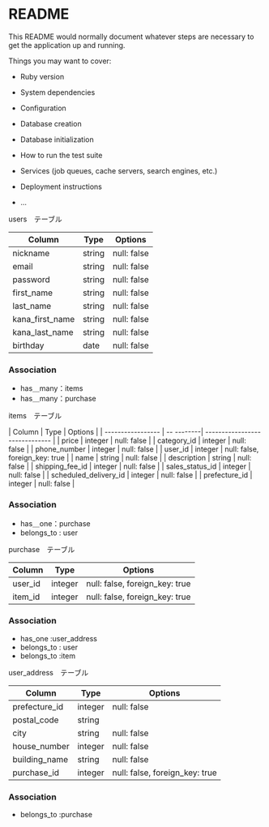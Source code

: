 # README

This README would normally document whatever steps are necessary to get the
application up and running.

Things you may want to cover:

* Ruby version

* System dependencies

* Configuration

* Database creation

* Database initialization

* How to run the test suite

* Services (job queues, cache servers, search engines, etc.)

* Deployment instructions

* ...

users　テーブル

| Column         | Type   | Options     |
| ---------------| ------ | ----------- |
| nickname       | string | null: false |
| email          | string | null: false |
| password       | string | null: false |
| first_name     | string | null: false |
| last_name      | string | null: false |
| kana_first_name| string | null: false |
| kana_last_name | string | null: false |
| birthday       | date   | null: false |

### Association

- has＿many：items
- has＿many：purchase

items　テーブル

| Column                | Type       | Options                        |
| -----------------     | -- --------| ------------------------------ |
| price                 | integer    | null: false                    |
| category_id           | integer    | null: false                    |
| phone_number          | integer    | null: false                    |
| user_id               | integer    | null: false, foreign_key: true |
| name                  | string     | null: false                    |
| description           | string     | null: false                    |
| shipping_fee_id       | integer    | null: false                    |
| sales_status_id       | integer    | null: false                    |
| scheduled_delivery_id | integer    | null: false                    |
| prefecture_id         | integer    | null: false                    |

### Association

- has＿one：purchase
- belongs_to : user

purchase　テーブル

| Column       |  Type       | Options                        |
| -----------  | ----------- | ------------------------------ |
| user_id      | integer     | null: false, foreign_key: true |
| item_id      | integer     | null: false, foreign_key: true |

### Association

- has_one :user_address
- belongs_to : user
- belongs_to :item

user_address　テーブル

| Column        | Type        | Options                        |
| ------------- | ----------  | ------------------------------ |
| prefecture_id | integer     | null: false                    |
| postal_code   | string      |                                |
| city          | string      | null: false                    |
| house_number  | integer     | null: false                    |
| building_name | string      | null: false                    |
| purchase_id   | integer     | null: false, foreign_key: true |

### Association
- belongs_to :purchase
